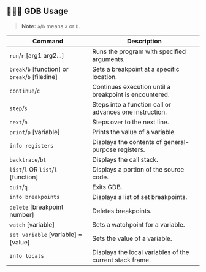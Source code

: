 ## 🧑🏻‍💻 GDB Usage

> **Note:** `a`/`b` means `a` or `b`.

| Command | Description |
| -------- | -------- | 
| `run`/`r` [arg1 arg2...] | Runs the program with specified arguments. |
| `break`/`b` [function] or `break`/`b` [file:line] | Sets a breakpoint at a specific location. |
| `continue`/`c` | Continues execution until a breakpoint is encountered. |
| `step`/`s` | Steps into a function call or advances one instruction. |
| `next`/`n` | Steps over to the next line. |
| `print`/`p` [variable]| Prints the value of a variable. |
| `info registers` | Displays the contents of general-purpose registers. |
| `backtrace`/`bt` | Displays the call stack. |
| `list`/`l` OR `list`/`l` [function] | Displays a portion of the source code. |
| `quit`/`q` | Exits GDB. |
| `info breakpoints` | Displays a list of set breakpoints. |
| `delete` [breakpoint number] | Deletes breakpoints. |
| `watch` [variable] | Sets a watchpoint for a variable. |
| `set variable` [variable] = [value] | Sets the value of a variable. |
| `info locals` | Displays the local variables of the current stack frame. |

